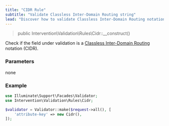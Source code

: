 ```yaml
---
title: "CIDR Rule"
subtitle: "Validate Classless Inter-Domain Routing string"
lead: "Discover how to validate Classless Inter-Domain Routing notations (CIDR) with the additional validation rules of Intervention Validation for your Laravel application."
---
```


> public Intervention\Validation\Rules\Cidr::__construct()

Check if the field under validation is a [Classless Inter-Domain Routing](https://en.wikipedia.org/wiki/Classless_Inter-Domain_Routing) notation (CIDR).

### Parameters

none

### Example

```php
use Illuminate\Support\Facades\Validator;
use Intervention\Validation\Rules\Cidr;

$validator = Validator::make($request->all(), [
    'attribute-key' => new Cidr(),
]);
```
